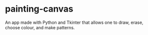 # painting-canvas

An app made with Python and Tkinter that allows one to draw, erase, choose colour, and make patterns.
